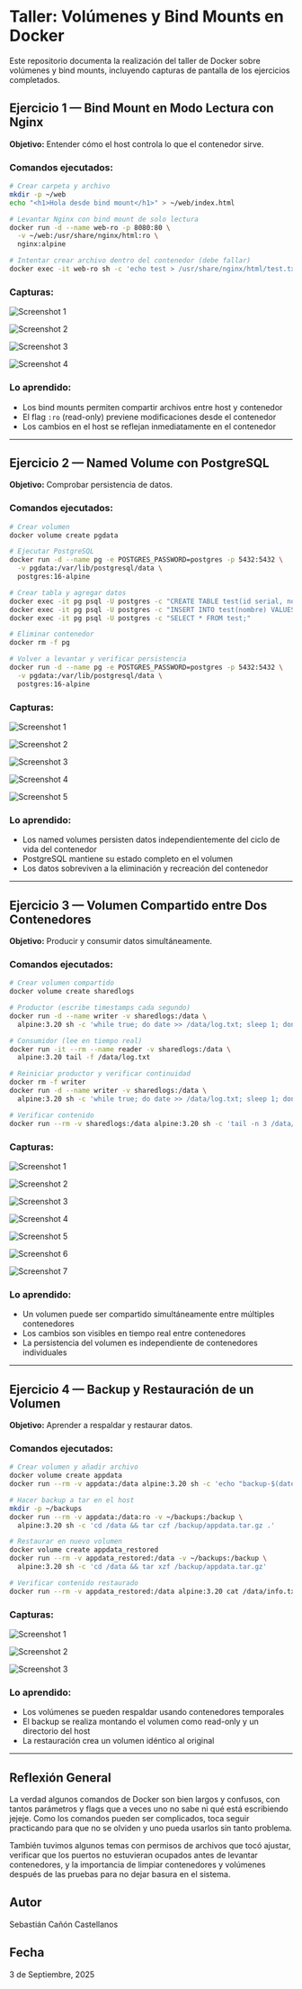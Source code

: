 # Taller: Volúmenes y Bind Mounts en Docker

Este repositorio documenta la realización del taller de Docker sobre volúmenes y bind mounts, incluyendo capturas de pantalla de los ejercicios completados.

## Ejercicio 1 — Bind Mount en Modo Lectura con Nginx

**Objetivo:** Entender cómo el host controla lo que el contenedor sirve.

### Comandos ejecutados:
```bash
# Crear carpeta y archivo
mkdir -p ~/web
echo "<h1>Hola desde bind mount</h1>" > ~/web/index.html

# Levantar Nginx con bind mount de solo lectura
docker run -d --name web-ro -p 8080:80 \
  -v ~/web:/usr/share/nginx/html:ro \
  nginx:alpine

# Intentar crear archivo dentro del contenedor (debe fallar)
docker exec -it web-ro sh -c 'echo test > /usr/share/nginx/html/test.txt'
```

### Capturas:

![Screenshot 1](PUNTO%201/Screenshot%202025-09-03%20at%2011.01.28%E2%80%AFAM.png)

![Screenshot 2](PUNTO%201/Screenshot%202025-09-03%20at%2011.01.33%E2%80%AFAM.png)

![Screenshot 3](PUNTO%201/Screenshot%202025-09-03%20at%2011.01.41%E2%80%AFAM.png)

![Screenshot 4](PUNTO%201/Screenshot%202025-09-03%20at%2011.02.35%E2%80%AFAM.png)

### Lo aprendido:
- Los bind mounts permiten compartir archivos entre host y contenedor
- El flag `:ro` (read-only) previene modificaciones desde el contenedor
- Los cambios en el host se reflejan inmediatamente en el contenedor

---

## Ejercicio 2 — Named Volume con PostgreSQL

**Objetivo:** Comprobar persistencia de datos.

### Comandos ejecutados:
```bash
# Crear volumen
docker volume create pgdata

# Ejecutar PostgreSQL
docker run -d --name pg -e POSTGRES_PASSWORD=postgres -p 5432:5432 \
  -v pgdata:/var/lib/postgresql/data \
  postgres:16-alpine

# Crear tabla y agregar datos
docker exec -it pg psql -U postgres -c "CREATE TABLE test(id serial, nombre text);"
docker exec -it pg psql -U postgres -c "INSERT INTO test(nombre) VALUES ('Ada'),('Linus');"
docker exec -it pg psql -U postgres -c "SELECT * FROM test;"

# Eliminar contenedor
docker rm -f pg

# Volver a levantar y verificar persistencia
docker run -d --name pg -e POSTGRES_PASSWORD=postgres -p 5432:5432 \
  -v pgdata:/var/lib/postgresql/data \
  postgres:16-alpine
```

### Capturas:

![Screenshot 1](PUNTO%202/Screenshot%202025-09-03%20at%2011.08.16%E2%80%AFAM.png)

![Screenshot 2](PUNTO%202/Screenshot%202025-09-03%20at%2011.15.12%E2%80%AFAM.png)

![Screenshot 3](PUNTO%202/Screenshot%202025-09-03%20at%2011.15.20%E2%80%AFAM.png)

![Screenshot 4](PUNTO%202/Screenshot%202025-09-03%20at%2011.17.36%E2%80%AFAM.png)

![Screenshot 5](PUNTO%202/Screenshot%202025-09-03%20at%2011.21.55%E2%80%AFAM.png)

### Lo aprendido:
- Los named volumes persisten datos independientemente del ciclo de vida del contenedor
- PostgreSQL mantiene su estado completo en el volumen
- Los datos sobreviven a la eliminación y recreación del contenedor

---

## Ejercicio 3 — Volumen Compartido entre Dos Contenedores

**Objetivo:** Producir y consumir datos simultáneamente.

### Comandos ejecutados:
```bash
# Crear volumen compartido
docker volume create sharedlogs

# Productor (escribe timestamps cada segundo)
docker run -d --name writer -v sharedlogs:/data \
  alpine:3.20 sh -c 'while true; do date >> /data/log.txt; sleep 1; done'

# Consumidor (lee en tiempo real)
docker run -it --rm --name reader -v sharedlogs:/data \
  alpine:3.20 tail -f /data/log.txt

# Reiniciar productor y verificar continuidad
docker rm -f writer
docker run -d --name writer -v sharedlogs:/data \
  alpine:3.20 sh -c 'while true; do date >> /data/log.txt; sleep 1; done'

# Verificar contenido
docker run --rm -v sharedlogs:/data alpine:3.20 sh -c 'tail -n 3 /data/log.txt'
```

### Capturas:

![Screenshot 1](PUNTO%203/1.png)

![Screenshot 2](PUNTO%203/2.png)

![Screenshot 3](PUNTO%203/3.png)

![Screenshot 4](PUNTO%203/4.png)

![Screenshot 5](PUNTO%203/5.png)

![Screenshot 6](PUNTO%203/6.png)

![Screenshot 7](PUNTO%203/7.png)

### Lo aprendido:
- Un volumen puede ser compartido simultáneamente entre múltiples contenedores
- Los cambios son visibles en tiempo real entre contenedores
- La persistencia del volumen es independiente de contenedores individuales

---

## Ejercicio 4 — Backup y Restauración de un Volumen

**Objetivo:** Aprender a respaldar y restaurar datos.

### Comandos ejecutados:
```bash
# Crear volumen y añadir archivo
docker volume create appdata
docker run --rm -v appdata:/data alpine:3.20 sh -c 'echo "backup-$(date +%F)" > /data/info.txt'

# Hacer backup a tar en el host
mkdir -p ~/backups
docker run --rm -v appdata:/data:ro -v ~/backups:/backup \
  alpine:3.20 sh -c 'cd /data && tar czf /backup/appdata.tar.gz .'

# Restaurar en nuevo volumen
docker volume create appdata_restored
docker run --rm -v appdata_restored:/data -v ~/backups:/backup \
  alpine:3.20 sh -c 'cd /data && tar xzf /backup/appdata.tar.gz'

# Verificar contenido restaurado
docker run --rm -v appdata_restored:/data alpine:3.20 cat /data/info.txt
```

### Capturas:

![Screenshot 1](PUNTO%204/8.png)

![Screenshot 2](PUNTO%204/9.png)

![Screenshot 3](PUNTO%204/10.png)

### Lo aprendido:
- Los volúmenes se pueden respaldar usando contenedores temporales
- El backup se realiza montando el volumen como read-only y un directorio del host
- La restauración crea un volumen idéntico al original

---

## Reflexión General

La verdad algunos comandos de Docker son bien largos y confusos, con tantos parámetros y flags que a veces uno no sabe ni qué está escribiendo jejeje. Como los comandos pueden ser complicados, toca seguir practicando para que no se olviden y uno pueda usarlos sin tanto problema.

También tuvimos algunos temas con permisos de archivos que tocó ajustar, verificar que los puertos no estuvieran ocupados antes de levantar contenedores, y la importancia de limpiar contenedores y volúmenes después de las pruebas para no dejar basura en el sistema.

## Autor
Sebastián Cañón Castellanos

## Fecha
3 de Septiembre, 2025
